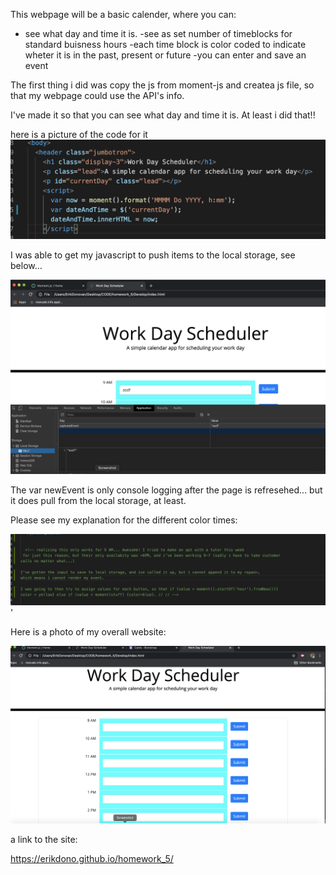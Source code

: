 This webpage will be a basic calender, where you can:

- see what day and time it is. 
-see as set number of timeblocks for standard buisness hours
-each time block is color coded to indicate wheter it is in the past, present or future
-you can enter and save an event


The first thing i did was copy the js from moment-js and createa  js file, so that my webpage could use the API's info. 

I've made it so that you can see what day and time it is. At least i did that!! 

here is a picture of the code for it ![time](./assets/time.png)

I was able to get my javascript to push items to the local storage, see below...

![local_storage](./assets/local_storage.png)

The var newEvent is only console logging after the page is refresehed... but it does pull from the local storage, at least.

Please see my explanation for the different color times: 

![explanation](./assets/explain.png)'


Here is a photo of my overall website:

![webpage](./assets/webpage.png)



a link to the site:

 https://erikdono.github.io/homework_5/